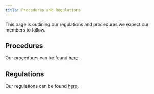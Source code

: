 ```yaml
---
title: Procedures and Regulations
---
```


This page is outlining our regulations and procedures we expect our members to follow.

## Procedures

Our procedures can be found [here](/handbook/procedures-and-regulations/procedures).

## Regulations

Our regulations can be found [here](/handbook/procedures-and-regulations/regulations).

